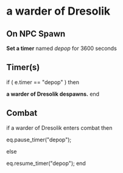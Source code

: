 # a warder of Dresolik
## On NPC Spawn

**Set a timer** named *depop* for 3600 seconds
## Timer(s)

if ( e.timer == "depop" ) then


**a warder of Dresolik despawns.**
end

## Combat

if  a warder of Dresolik enters combat  then


eq.pause_timer("depop");

else


eq.resume_timer("depop");
end
